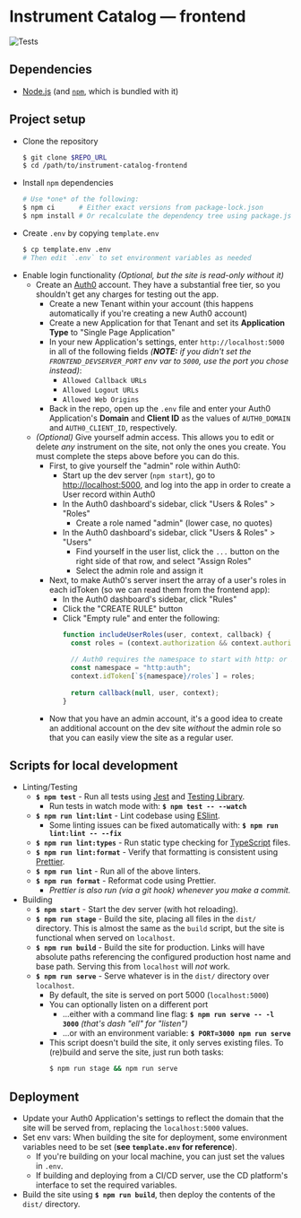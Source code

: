 # Instrument Catalog — frontend

![Tests](https://github.com/noahbrenner/instrument-catalog-frontend/workflows/Tests/badge.svg)

## Dependencies

- [Node.js](https://nodejs.org/) (and [`npm`](https://www.npmjs.com/get-npm), which is bundled with it)

## Project setup

- Clone the repository
  ```bash
  $ git clone $REPO_URL
  $ cd /path/to/instrument-catalog-frontend
  ```
- Install `npm` dependencies
  ```bash
  # Use *one* of the following:
  $ npm ci      # Either exact versions from package-lock.json
  $ npm install # Or recalculate the dependency tree using package.json
  ```
- Create `.env` by copying `template.env`
  ```bash
  $ cp template.env .env
  # Then edit `.env` to set environment variables as needed
  ```
- Enable login functionality _(Optional, but the site is read-only without it)_
  - Create an [Auth0](https://auth0.com/) account. They have a substantial free tier, so you shouldn't get any charges for testing out the app.
    - Create a new Tenant within your account (this happens automatically if you're creating a new Auth0 account)
    - Create a new Application for that Tenant and set its **Application Type** to "Single Page Application"
    - In your new Application's settings, enter `http://localhost:5000` in all of the following fields _(**NOTE:** if you didn't set the `FRONTEND_DEVSERVER_PORT` env var to `5000`, use the port you chose instead)_:
      - `Allowed Callback URLs`
      - `Allowed Logout URLs`
      - `Allowed Web Origins`
    - Back in the repo, open up the `.env` file and enter your Auth0 Application's **Domain** and **Client ID** as the values of `AUTH0_DOMAIN` and `AUTH0_CLIENT_ID`, respectively.
  - _(Optional)_ Give yourself admin access. This allows you to edit or delete _any_ instrument on the site, not only the ones you create. You must complete the steps above before you can do this.
    - First, to give yourself the "admin" role within Auth0:
      - Start up the dev server (`npm start`), go to <http://localhost:5000>, and log into the app in order to create a User record within Auth0
      - In the Auth0 dashboard's sidebar, click "Users & Roles" > "Roles"
        - Create a role named "admin" (lower case, no quotes)
      - In the Auth0 dashboard's sidebar, click "Users & Roles" > "Users"
        - Find yourself in the user list, click the `...` button on the right side of that row, and select "Assign Roles"
        - Select the admin role and assign it
    - Next, to make Auth0's server insert the array of a user's roles in each idToken (so we can read them from the frontend app):
      - In the Auth0 dashboard's sidebar, click "Rules"
      - Click the "CREATE RULE" button
      - Click "Empty rule" and enter the following:
        <!-- prettier-ignore -->
        ```javascript
        function includeUserRoles(user, context, callback) {
          const roles = (context.authorization && context.authorization.roles) || [];
         
          // Auth0 requires the namespace to start with http: or https:
          const namespace = "http:auth";
          context.idToken[`${namespace}/roles`] = roles;
         
          return callback(null, user, context);
        }
        ```
    - Now that you have an admin account, it's a good idea to create an additional account on the dev site _without_ the admin role so that you can easily view the site as a regular user.

## Scripts for local development

- Linting/Testing
  - **`$ npm test`** - Run all tests using [Jest](https://jestjs.io/) and [Testing Library](https://testing-library.com/).
    - Run tests in watch mode with: **`$ npm test -- --watch`**
  - **`$ npm run lint:lint`** - Lint codebase using [ESlint](https://eslint.org/).
    - Some linting issues can be fixed automatically with: **`$ npm run lint:lint -- --fix`**
  - **`$ npm run lint:types`** - Run static type checking for [TypeScript](https://www.typescriptlang.org/) files.
  - **`$ npm run lint:format`** - Verify that formatting is consistent using [Prettier](https://prettier.io/).
  - **`$ npm run lint`** - Run all of the above linters.
  - **`$ npm run format`** - Reformat code using Prettier.
    - _Prettier is also run (via a git hook) whenever you make a commit._
- Building
  - **`$ npm start`** - Start the dev server (with hot reloading).
  - **`$ npm run stage`** - Build the site, placing all files in the `dist/` directory. This is almost the same as the `build` script, but the site is functional when served on `localhost`.
  - **`$ npm run build`** - Build the site for production. Links will have absolute paths referencing the configured production host name and base path. Serving this from `localhost` will _not_ work.
  - **`$ npm run serve`** - Serve whatever is in the `dist/` directory over `localhost`.
    - By default, the site is served on port 5000 (`localhost:5000`)
    - You can optionally listen on a different port
      - ...either with a command line flag: **`$ npm run serve -- -l 3000`** _(that's dash "ell" for "listen")_
      - ...or with an environment variable: **`$ PORT=3000 npm run serve`**
    - This script doesn't build the site, it only serves existing files. To (re)build and serve the site, just run both tasks:
      ```bash
      $ npm run stage && npm run serve
      ```

## Deployment

- Update your Auth0 Application's settings to reflect the domain that the site will be served from, replacing the `localhost:5000` values.
- Set env vars: When building the site for deployment, some environment variables need to be set (**see `template.env` for reference**).
  - If you're building on your local machine, you can just set the values in `.env`.
  - If building and deploying from a CI/CD server, use the CD platform's interface to set the required variables.
- Build the site using **`$ npm run build`**, then deploy the contents of the `dist/` directory.
